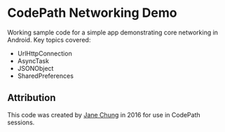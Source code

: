 # CodePath Networking Demo

Working sample code for a simple app demonstrating core networking in Android. Key topics covered:

 * UrlHttpConnection
 * AsyncTask
 * JSONObject
 * SharedPreferences
 
## Attribution
 
This code was created by [Jane Chung](http://github.com/jjc3737) in 2016 for use in CodePath sessions.
